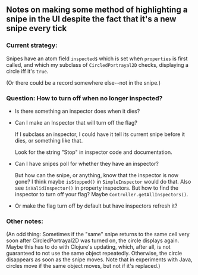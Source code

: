 ## Notes on making some method of highlighting a snipe in the UI despite the fact that it's a new snipe every tick

### Current strategy:

Snipes have an atom field `inspected$` which is set when `properties`
is first called, and which my subclass of `CircledPortrayal2D` checks,
displaying a circle iff it's `true`.

(Or there could be a record somewhere else--not in the snipe.)

### Question: How to turn off when no longer inspected?

* Is there something an inspector does when it dies?

* Can I make an Inspector that will turn off the flag?

	If I subclass an inspector, I could have it tell its current
	snipe before it dies, or something like that.

	Look for the string "Stop" in inspector code and
	documentation.

* Can I have snipes poll for whether they have an inspector?

	But how can the snipe, or anything, know that the inspector is
	now gone?  I think maybe `isStopped()` in `SimpleInspector`
	would do that.  Also see `isValidInspector()` in property
	inspectors.  But how to find the inspector to turn off your
	flag?  Maybe `Controller.getAllInspectors()`.

* Or make the flag turn off by default but have inspectors refresh it?


### Other notes:

(An odd thing: Sometimes if the "same" snipe returns to the same cell
very soon after CircledPortrayal2D was turned on, the circle displays
again.  Maybe this has to do with Clojure's updating, which, after all,
is not guaranteed to not use the same object repeatedly.  Otherwise,
the circle disappears as soon as the snipe moves.  Note that in
experiments with Java, circles move if the same object moves, but not
if it's replaced.)
